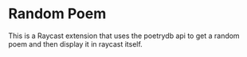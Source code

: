 # Random Poem
This is a Raycast extension that uses the poetrydb api to get a random poem and then display it in raycast itself.
